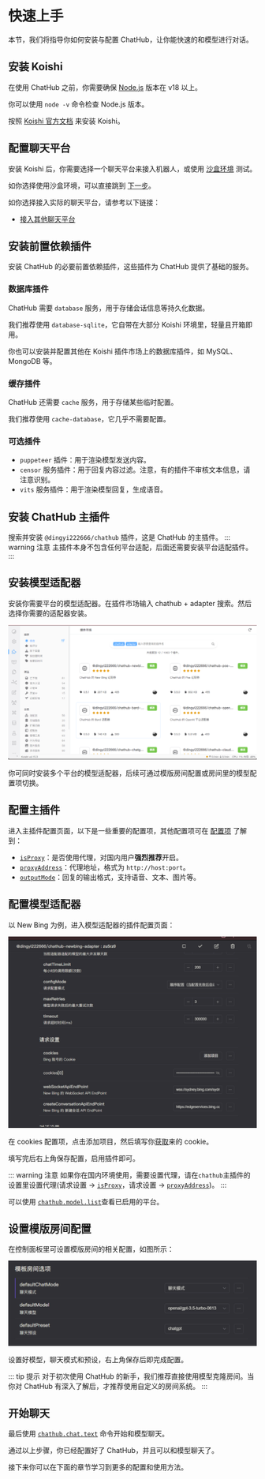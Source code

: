 # 快速上手

本节，我们将指导你如何安装与配置 ChatHub，让你能快速的和模型进行对话。

## 安装 Koishi

在使用 ChatHub 之前，你需要确保 [Node.js](https://nodejs.org/en) 版本在 v18 以上。

你可以使用 `node -v` 命令检查 Node.js 版本。

按照 [Koishi 官方文档](https://koishi.chat/zh-CN/) 来安装 Koishi。

## 配置聊天平台

安装 Koishi 后，你需要选择一个聊天平台来接入机器人，或使用 [沙盒环境](https://koishi.chat/zh-CN/manual/console/sandbox.html) 测试。

如你选择使用沙盒环境，可以直接跳到 [下一步](/guide/getting-started.html#安装前置依赖插件)。

如你选择接入实际的聊天平台，请参考以下链接：

- [接入其他聊天平台](https://koishi.chat/zh-CN/manual/console/adapter.html)

## 安装前置依赖插件

安装 ChatHub 的必要前置依赖插件，这些插件为 ChatHub 提供了基础的服务。

### 数据库插件

ChatHub 需要 `database` 服务，用于存储会话信息等持久化数据。

我们推荐使用 `database-sqlite`，它自带在大部分 Koishi 环境里，轻量且开箱即用。

你也可以安装并配置其他在 Koishi 插件市场上的数据库插件，如 MySQL、MongoDB 等。

### 缓存插件

ChatHub 还需要 `cache` 服务，用于存储某些临时配置。

我们推荐使用 `cache-database`，它几乎不需要配置。

### 可选插件

- `puppeteer` 插件：用于渲染模型发送内容。
- `censor` 服务插件：用于回复内容过滤。注意，有的插件不审核文本信息，请注意识别。
- `vits` 服务插件：用于渲染模型回复，生成语音。

## 安装 ChatHub 主插件

搜索并安装 `@dingyi222666/chathub` 插件，这是 ChatHub 的主插件。
::: warning 注意
主插件本身不包含任何平台适配，后面还需要安装平台适配插件。
:::

## 安装模型适配器

安装你需要平台的模型适配器。在插件市场输入 chathub  + adapter 搜索。然后选择你需要的适配器安装。

![image](../public//images/plugin_market_pic1.png)

你可同时安装多个平台的模型适配器，后续可通过模版房间配置或房间里的模型配置项切换。

## 配置主插件

进入主插件配置页面，以下是一些重要的配置项，其他配置项可在 [配置项](/guide/useful-configurations) 了解到：

- [`isProxy`](/guide/useful-configurations#代理设置)：是否使用代理，对国内用户**强烈推荐**开启。
- [`proxyAddress`](/guide/useful-configurations#代理设置)：代理地址，格式为 `http://host:port`。
- [`outputMode`](/guide/useful-configurations#回复选项)：回复的输出格式，支持语音、文本、图片等。

## 配置模型适配器

以 New Bing 为例，进入模型适配器的插件配置页面：

![images](../public/images/plugin_newbing_pic1.png)

在 cookies 配置项，点击添加项目，然后填写你[获取](/guild/useful-configurations)来的 cookie。

填写完后右上角保存配置，启用插件即可。

::: warning 注意
如果你在国内环境使用，需要设置代理，请在`chathub`主插件的设置里设置代理(请求设置 -> [`isProxy`](/guide/useful-configurations#代理设置)，请求设置 -> [`proxyAddress`](/guide/useful-configurations#代理设置))。
:::

可以使用 [`chathub.model.list`](/guide/useful-commands#模型列表)查看已启用的平台。

## 设置模版房间配置

在控制面板里可设置模版房间的相关配置，如图所示：

![images](../public/images/plugin_template_room.png)

设置好模型，聊天模式和预设，右上角保存后即完成配置。

::: tip 提示
对于初次使用 ChatHub 的新手，我们推荐直接使用模型克隆房间。当你对 ChatHub 有深入了解后，才推荐使用自定义的房间系统。
:::

## 开始聊天

最后使用 [`chathub.chat.text`](/guide/useful-commands#模型对话) 命令开始和模型聊天。

通过以上步骤，你已经配置好了 ChatHub，并且可以和模型聊天了。

接下来你可以在下面的章节学习到更多的配置和使用方法。
